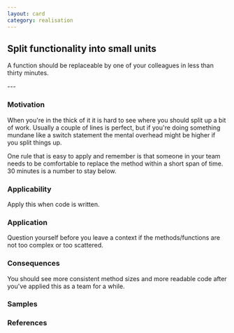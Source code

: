 ```yaml
---
layout: card
category: realisation
---
```

Split functionality into small units
---
<p>A function should be replaceable by one of your colleagues in less than thirty minutes.</p>
---

### Motivation

When you're in the thick of it it is hard to see where you should split up a bit of work. Usually a couple of lines is perfect, but if you're doing something mundane like a switch statement the mental overhead might be higher if you split things up.

One rule that is easy to apply and remember is that someone in your team needs to be comfortable to replace the method within a short span of time. 30 minutes is a number to stay below.

### Applicability

Apply this when code is written.

### Application

Question yourself before you leave a context if the methods/functions are not too complex or too scattered.

### Consequences

You should see more consistent method sizes and more readable code after you've applied this as a team for a while.

### Samples

### References
